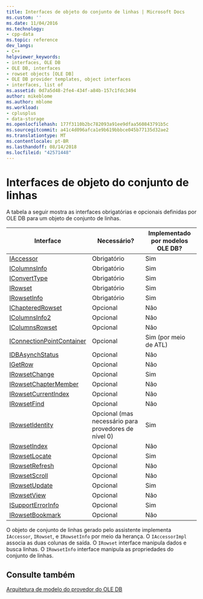 ```yaml
---
title: Interfaces de objeto do conjunto de linhas | Microsoft Docs
ms.custom: ''
ms.date: 11/04/2016
ms.technology:
- cpp-data
ms.topic: reference
dev_langs:
- C++
helpviewer_keywords:
- interfaces, OLE DB
- OLE DB, interfaces
- rowset objects [OLE DB]
- OLE DB provider templates, object interfaces
- interfaces, list of
ms.assetid: 0d7a5d48-2fe4-434f-a84b-157c1fdc3494
author: mikeblome
ms.author: mblome
ms.workload:
- cplusplus
- data-storage
ms.openlocfilehash: 177f3110b2bc782093a91ee9dfaa560843791b5c
ms.sourcegitcommit: a41c4d096afca1e9b619bbbce045b77135d32ae2
ms.translationtype: MT
ms.contentlocale: pt-BR
ms.lasthandoff: 08/14/2018
ms.locfileid: "42571448"
---
```

# <a name="rowset-object-interfaces"></a>Interfaces de objeto do conjunto de linhas
A tabela a seguir mostra as interfaces obrigatórias e opcionais definidas por OLE DB para um objeto de conjunto de linhas.  
  
|Interface|Necessário?|Implementado por modelos OLE DB?|  
|---------------|---------------|--------------------------------------|  
|[IAccessor](/previous-versions/windows/desktop/ms719672\(v=vs.85\))|Obrigatório|Sim|  
|[IColumnsInfo](/previous-versions/windows/desktop/ms724541\(v=vs.85\))|Obrigatório|Sim|  
|[IConvertType](/previous-versions/windows/desktop/ms715926\(v=vs.85\))|Obrigatório|Sim|  
|[IRowset](/previous-versions/windows/desktop/ms720986\(v=vs.85\))|Obrigatório|Sim|  
|[IRowsetInfo](/previous-versions/windows/desktop/ms724541\(v=vs.85\))|Obrigatório|Sim|  
|[IChapteredRowset](/previous-versions/windows/desktop/ms718180\(v=vs.85\))|Opcional|Não|  
|[IColumnsInfo2](/previous-versions/windows/desktop/ms712953\(v=vs.85\))|Opcional|Não|  
|[IColumnsRowset](/previous-versions/windows/desktop/ms722657\(v=vs.85\))|Opcional|Não|  
|[IConnectionPointContainer](http://msdn.microsoft.com/library/windows/desktop/ms683857)|Opcional|Sim (por meio de ATL)|  
|[IDBAsynchStatus](/previous-versions/windows/desktop/ms709832\(v=vs.85\))|Opcional|Não|  
|[IGetRow](/previous-versions/windows/desktop/ms718047\(v=vs.85\))|Opcional|Não|  
|[IRowsetChange](/previous-versions/windows/desktop/ms715790\(v=vs.85\))|Opcional|Sim|  
|[IRowsetChapterMember](/previous-versions/windows/desktop/ms725430\(v=vs.85\))|Opcional|Não|  
|[IRowsetCurrentIndex](/previous-versions/windows/desktop/ms709700\(v=vs.85\))|Opcional|Não|  
|[IRowsetFind](/previous-versions/windows/desktop/ms724221\(v=vs.85\))|Opcional|Não|  
|[IRowsetIdentity](/previous-versions/windows/desktop/ms715913\(v=vs.85\))|Opcional (mas necessário para provedores de nível 0)|Sim|  
|[IRowsetIndex](/previous-versions/windows/desktop/ms719604\(v=vs.85\))|Opcional|Não|  
|[IRowsetLocate](/previous-versions/windows/desktop/ms721190\(v=vs.85\))|Opcional|Sim|  
|[IRowsetRefresh](/previous-versions/windows/desktop/ms714892\(v=vs.85\))|Opcional|Não|  
|[IRowsetScroll](/previous-versions/windows/desktop/ms712984\(v=vs.85\))|Opcional|Não|  
|[IRowsetUpdate](/previous-versions/windows/desktop/ms714401\(v=vs.85\))|Opcional|Sim|  
|[IRowsetView](/previous-versions/windows/desktop/ms709755\(v=vs.85\))|Opcional|Não|  
|[ISupportErrorInfo](/previous-versions/windows/desktop/ms715816\(v=vs.85\))|Opcional|Sim|  
|[IRowsetBookmark](/previous-versions/windows/desktop/ms714246\(v=vs.85\))|Opcional|Não|  
  
 O objeto de conjunto de linhas gerado pelo assistente implementa `IAccessor`, `IRowset`, e `IRowsetInfo` por meio da herança. O `IAccessorImpl` associa as duas colunas de saída. O `IRowset` interface manipula dados e busca linhas. O `IRowsetInfo` interface manipula as propriedades do conjunto de linhas.  
  
## <a name="see-also"></a>Consulte também  
 [Arquitetura de modelo do provedor do OLE DB](../../data/oledb/ole-db-provider-template-architecture.md)